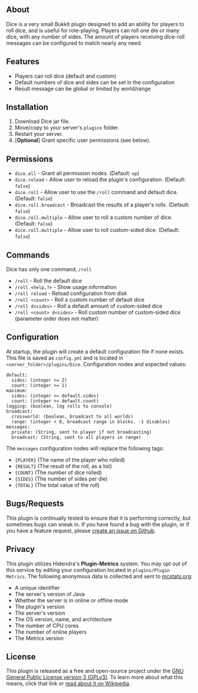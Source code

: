 

## About ##

Dice is a very small Bukkit plugin designed to add an ability for players to roll dice, and is useful for role-playing.  Players can roll one die or many dice, with any number of sides.  The amount of players receiving dice-roll messages can be configured to match nearly any need.

## Features ##

* Players can roll dice (default and custom)
* Default numbers of dice and sides can be set in the configuration
* Result message can be global or limited by world/range

## Installation ##

1. Download Dice jar file.
2. Move/copy to your server's `plugins` folder.
3. Restart your server.
4. [**Optional**] Grant specific user permissions (see below).

## Permissions ##

* `dice.all` - Grant all permission nodes. (Default: `op`)
* `dice.reload` - Allow user to reload the plugin's configuration. (Default: `false`)
* `dice.roll` - Allow user to use the `/roll` command and default dice. (Default: `false`)
* `dice.roll.broadcast` - Broadcast the results of a player's rolls. (Default: `false`)
* `dice.roll.multiple` - Allow user to roll a custom number of dice. (Default: `false`)
* `dice.roll.multiple` - Allow user to roll custom-sided dice. (Default: `false`)

## Commands ##

Dice has only one command, `/roll`

* `/roll` - Roll the default dice
* `/roll <help,?>` - Show usage information
* `/roll reload` - Reload configuration from disk
* `/roll <count>` - Roll a custom number of default dice
* `/roll d<sides>` - Roll a default amount of custom-sided dice
* `/roll <count> d<sides>` - Roll custom number of custom-sided dice (parameter order does not matter)

## Configuration ##

At startup, the plugin will create a default configuration file if none exists.  This file is saved as `config.yml` and is located in `<server_folder>/plugins/Dice`.  Configuration nodes and expected values:

    default:
      sides: (integer >= 2)
      count: (integer >= 1)
    maximum:
      sides: (integer >= default.sides)
      count: (integer >= default.count)
    logging: (boolean, log rolls to console)
    broadcast:
      crossworld: (boolean, broadcast to all worlds)
      range: (integer > 0, broadcast range in blocks. -1 disables)
    messages:
      private: (String, sent to player if not broadcasting)
      broadcast: (String, sent to all players in range)

The `messages` configuration nodes will replace the following tags:

* `{PLAYER}` (The name of the player who rolled)
* `{RESULT}` (The result of the roll, as a list)
* `{COUNT}` (The number of dice rolled)
* `{SIDES}` (The number of sides per die)
* `{TOTAL}` (The total value of the roll)

## Bugs/Requests ##

This plugin is continually tested to ensure that it is performing correctly, but sometimes bugs can sneak in.  If you have found a bug with the plugin, or if you have a feature request, please [create an issue on Github](https://github.com/EasyMFnE/Dice/issues).


## Privacy ##

This plugin utilizes Hidendra's **Plugin-Metrics** system.  You may opt out of this service by editing your configuration located in `plugins/Plugin Metrics`.  The following anonymous data is collected and sent to [mcstats.org](http://mcstats.org):

* A unique identifier
* The server's version of Java
* Whether the server is in online or offline mode
* The plugin's version
* The server's version
* The OS version, name, and architecture
* The number of CPU cores
* The number of online players
* The Metrics version

## License ##

This plugin is released as a free and open-source project under the [GNU General Public License version 3 (GPLv3)](http://www.gnu.org/copyleft/gpl.html).  To learn more about what this means, click that link or [read about it on Wikipedia](http://en.wikipedia.org/wiki/GNU_General_Public_License).

